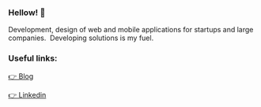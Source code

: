 ### Hellow! 👋

Development, design of web and mobile applications for startups and large companies. 
Developing solutions is my fuel.

### Useful links: 
[👉 Blog](https://dev.to/bybruno)

[ 👉 Linkedin](https://linkedin.com/in/bybruno)


<!--
**bybruno/bybruno** is a ✨ _special_ ✨ repository because its `README.md` (this file) appears on your GitHub profile.

Here are some ideas to get you started:

- 🔭 I’m currently working on ...
- 🌱 I’m currently learning ...
- 👯 I’m looking to collaborate on ...
- 🤔 I’m looking for help with ...
- 💬 Ask me about ...
- 📫 How to reach me: ...
- 😄 Pronouns: ...
- ⚡ Fun fact: ...
-->
